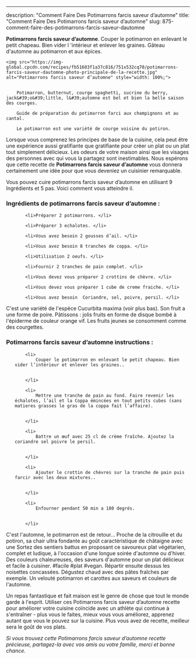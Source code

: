 ---
description: "Comment Faire Des Potimarrons farcis saveur d’automne"
title: "Comment Faire Des Potimarrons farcis saveur d’automne"
slug: 875-comment-faire-des-potimarrons-farcis-saveur-dautomne

<p>
	<strong>Potimarrons farcis saveur d’automne</strong>. 
	Couper le potimarron en enlevant le petit chapeau. Bien vider l &#39;intérieur et enlever les graines. Gâteau d&#39;automne au potimarron et aux épices.
</p>
<p>
	
	<img src="https://img-global.cpcdn.com/recipes/fb51603f1a37c816/751x532cq70/potimarrons-farcis-saveur-dautomne-photo-principale-de-la-recette.jpg" alt="Potimarrons farcis saveur d’automne" style="width: 100%;">
	
	
		Potimarron, butternut, courge spaghetti, sucrine du berry, jack&#39;o&#39;little, l&#39;automne est bel et bien la belle saison des courges.
	
		Guide de préparation du potimarron farci aux champignons et au cantal.
	
		Le potimarron est une variété de courge voisine du potiron.
	
</p>

Lorsque vous comprenez les principes de base de la cuisine, cela peut être une expérience aussi gratifiante que gratifiante pour créer un plat ou un plat tout simplement délicieux. Les odeurs de votre maison ainsi que les visages des personnes avec qui vous la partagez sont inestimables. Nous espérons que cette recette de <strong> Potimarrons farcis saveur d’automne </strong> vous donnera certainement une idée pour que vous deveniez un cuisinier remarquable.

<!--inarticleads1-->

Vous pouvez cuire potimarrons farcis saveur d’automne en utilisant 9 Ingrédients et 5 pas. Voici comment vous atteindre il.

<h3>Ingrédients de potimarrons farcis saveur d’automne :</h3>

<ol>
	
		<li>Préparer 2 potimarrons. </li>
	
		<li>Préparer 3 echalotes. </li>
	
		<li>Vous avez besoin 2 gousses d’ail. </li>
	
		<li>Vous avez besoin 8 tranches de coppa. </li>
	
		<li>Utilisation 2 oeufs. </li>
	
		<li>Fournir 2 tranches de pain complet. </li>
	
		<li>Vous devez vous préparer 2 crottins de chèvre. </li>
	
		<li>Vous devez vous préparer 1 cube de creme fraiche. </li>
	
		<li>Vous avez besoin  Coriandre, sel, poivre, persil. </li>
	
</ol>

C&#39;est une variété de l&#39;espèce Cucurbita maxima (voir plus bas). Son fruit a une forme de poire. Pâtissons : jolis fruits en forme de disque bombé à l&#39;épiderme de couleur orange vif. Les fruits jeunes se consomment comme des courgettes. 

<!--inarticleads2-->

<h3>Potimarrons farcis saveur d’automne instructions :</h3>

<ol>
	
		<li>
			Couper le potimarron en enlevant le petit chapeau. Bien vider l’intérieur et enlever les graines..
			
			
		</li>
	
		<li>
			Mettre une tranche de pain au fond. Faire revenir les échalotes, l’ail et la Coppa émincées en tout petits cubes (sans matieres grasses le gras de la coppa fait l’affaire).
			
			
		</li>
	
		<li>
			Battre un œuf avec 25 cl de crème fraîche. Ajoutez la coriandre sel poivre le persil.
			
			
		</li>
	
		<li>
			Ajouter le crottin de chèvres sur la tranche de pain puis farcir avec les deux mixtures..
			
			
		</li>
	
		<li>
			Enfourner pendant 50 min a 180 degrés.
			
			
		</li>
	
</ol>

C&#39;est l&#39;automne, le potimarron est de retour… Proche de la citrouille et du potiron, sa chair ultra fondante au goût caractéristique de châtaigne avec une Sortez des sentiers battus en proposant ce savoureux plat végétarien, complet et ludique, à l&#39;occasion d&#39;une longue soirée d&#39;automne ou d&#39;hiver. Des couleurs chaleureuses, des saveurs d&#39;automne pour un plat délicieux et facile à cuisiner. #facile #plat #vegan. Répartir ensuite dessus les noisettes concassées. Dégustez chaud avec des pâtes fraîches par exemple. Un velouté potimarron et carottes aux saveurs et couleurs de l&#39;automne. 

<!--inarticleads1-->

<p>
Un repas fantastique et fait maison est le genre de chose que tout le monde garde à l'esprit. Utiliser ces Potimarrons farcis saveur d’automne recette pour améliorer votre cuisine coïncide avec un athlète qui continue à s'entraîner - plus vous le faites, mieux vous vous améliorez, apprenez autant que vous le pouvez sur la cuisine. Plus vous avez de recette, meilleur sera le goût de vos plats.
</p>

<p>
<i>Si vous trouvez cette Potimarrons farcis saveur d’automne recette précieuse, partagez-la avec vos amis ou votre famille, merci et bonne chance.</i>
</p>
